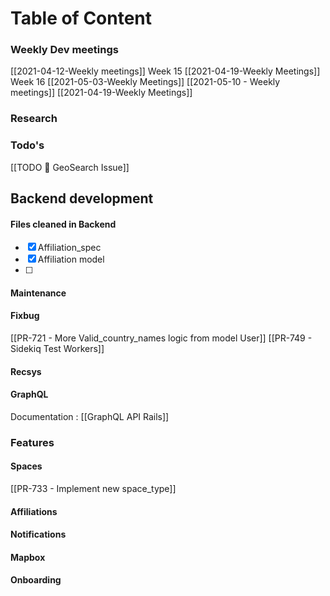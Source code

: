 # Table of Content

### Weekly Dev meetings
[[2021-04-12-Weekly meetings]] Week 15
[[2021-04-19-Weekly Meetings]] Week 16
[[2021-05-03-Weekly Meetings]]
[[2021-05-10 - Weekly meetings]]
[[2021-04-19-Weekly Meetings]]

### Research

### Todo's 
[[TODO 📝   GeoSearch Issue]]

## Backend development
#### Files cleaned in Backend
- [X]  Affiliation_spec 
- [X]   Affiliation model
- [ ]   
#### Maintenance

#### Fixbug
[[PR-721 - More Valid_country_names logic from model User]]
[[PR-749 - Sidekiq Test Workers]]
#### Recsys

#### GraphQL
Documentation : [[GraphQL API Rails]]

### Features

#### Spaces
[[PR-733 - Implement new space_type]]

#### Affiliations

#### Notifications

#### Mapbox

#### Onboarding